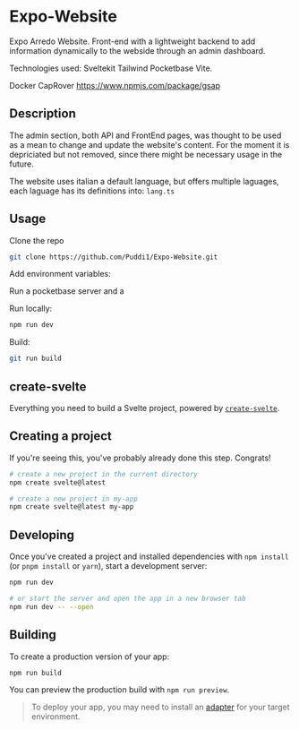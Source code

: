 # Expo-Website

Expo Arredo Website. Front-end with a lightweight backend to add information dynamically to the webside through an admin dashboard.

Technologies used: Sveltekit Tailwind Pocketbase Vite.

Docker
CapRover
https://www.npmjs.com/package/gsap

## Description

The admin section, both API and FrontEnd pages, was thought to be used as a mean to change and update the website's content. For the moment it is depriciated but not removed, since there might be necessary usage in the future.

The website uses italian a default language, but offers multiple laguages, each laguage has its definitions into: `lang.ts`



## Usage

Clone the repo
```sh
git clone https://github.com/Puddi1/Expo-Website.git
```

Add environment variables:

Run a pocketbase server and a

Run locally:
```sh
npm run dev
```

Build:
```sh
git run build
```




## create-svelte

Everything you need to build a Svelte project, powered by [`create-svelte`](https://github.com/sveltejs/kit/tree/master/packages/create-svelte).

## Creating a project

If you're seeing this, you've probably already done this step. Congrats!

```bash
# create a new project in the current directory
npm create svelte@latest

# create a new project in my-app
npm create svelte@latest my-app
```

## Developing

Once you've created a project and installed dependencies with `npm install` (or `pnpm install` or `yarn`), start a development server:

```bash
npm run dev

# or start the server and open the app in a new browser tab
npm run dev -- --open
```

## Building

To create a production version of your app:

```bash
npm run build
```

You can preview the production build with `npm run preview`.

> To deploy your app, you may need to install an [adapter](https://kit.svelte.dev/docs/adapters) for your target environment.